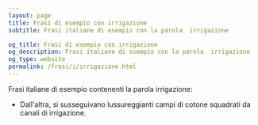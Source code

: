 ```yaml
---
layout: page
title: Frasi di esempio con irrigazione 
subtitle: Frasi italiane di esempio con la parola  irrigazione

og_title: Frasi di esempio con irrigazione 
og_description: Frasi italiane di esempio con la parola  irrigazione
og_type: website
permalink: /frasi/i/irrigazione.html
---
```


Frasi italiane di esempio contenenti la parola irrigazione:


- Dall'altra, si susseguivano lussureggianti campi di cotone squadrati da canali di irrigazione.

